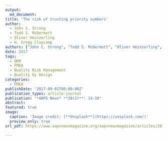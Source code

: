 ```yaml
---
output:
  md_document:
title: 'The risk of trusting priority numbers'
author:
  - John C. Strong
  - Todd S. McDermott
  - Oliver Heinzerling
  - H. Gregg Claycamp
authors: ["John C. Strong", "Todd S. McDermott", "Oliver Heinzerling",  "H. Gregg Claycamp",]
date: 2017
tags:
  - QRM
  - FMEA
  - Quality Risk Management
  - Quality by Design
categories:
  - FMEA
publishDate: '2017-09-01T00:00:00Z'
publication_types: article-journal
publication: "*AAPS News* **20(2)**: 14-18"
abstract:    
featured: true
image:
  caption: 'Image credit: [**Unsplash**](https://unsplash.com/)'
  preview_only: true
url_pdf: https://www.aapsnewsmagazine.org/aapsnewsmagazine/articles/2017/feb17/cover-story-feb17

---
```

 


